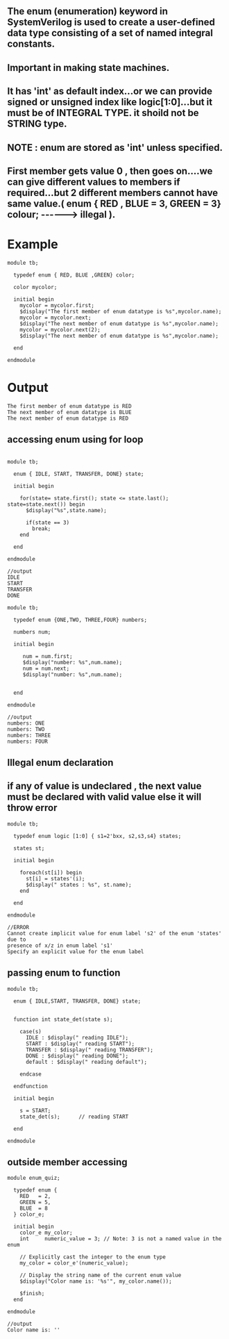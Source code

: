 ## The enum (enumeration) keyword in SystemVerilog is used to create a user-defined data type consisting of a set of named integral constants.
## Important in making state machines.
## It has 'int' as default index...or we can provide signed or unsigned index like logic[1:0]...but it must be of INTEGRAL TYPE. it shoild not be STRING type.
## NOTE : enum are stored as 'int' unless specified.
## First member gets value 0 , then goes on....we can give different values to members if required...but 2 different members cannot have same value.( enum { RED , BLUE = 3, GREEN = 3} colour; ------> illegal ).
# Example
```
module tb;
  
  typedef enum { RED, BLUE ,GREEN} color;
  
  color mycolor;
  
  initial begin
    mycolor = mycolor.first;
    $display("The first member of enum datatype is %s",mycolor.name);
    mycolor = mycolor.next;
    $display("The next member of enum datatype is %s",mycolor.name);
    mycolor = mycolor.next(2);
    $display("The next member of enum datatype is %s",mycolor.name);

  end
  
endmodule
```

# Output
```
The first member of enum datatype is RED
The next member of enum datatype is BLUE
The next member of enum datatype is RED
```

## accessing enum using for loop
```

module tb;
  
  enum { IDLE, START, TRANSFER, DONE} state;
  
  initial begin
    
    for(state= state.first(); state <= state.last(); state=state.next()) begin
      $display("%s",state.name);
      
      if(state == 3)
        break;
    end
    
  end
  
endmodule

//output
IDLE
START
TRANSFER
DONE
```

```
module tb;
  
  typedef enum {ONE,TWO, THREE,FOUR} numbers;
  
  numbers num;
  
  initial begin
    
     num = num.first;
     $display("number: %s",num.name);
     num = num.next;
     $display("number: %s",num.name);
    

  end
  
endmodule

//output
numbers: ONE
numbers: TWO
numbers: THREE
numbers: FOUR
```

## Illegal enum declaration

## if any of value is undeclared , the next value must be  declared with valid value else it will throw error 
```
module tb;
  
  typedef enum logic [1:0] { s1=2'bxx, s2,s3,s4} states;
  
  states st;
  
  initial begin
    
    foreach(st[i]) begin
      st[i] = states'(i);
      $display(" states : %s", st.name);
    end
    
  end
  
endmodule

//ERROR
Cannot create implicit value for enum label 's2' of the enum 'states' due to
presence of x/z in enum label 's1'
Specify an explicit value for the enum label
```

## passing enum to function

```
module tb;
  
  enum { IDLE,START, TRANSFER, DONE} state;
  
  
  function int state_det(state s);
    
    case(s)
      IDLE : $display(" reading IDLE");
      START : $display(" reading START");
      TRANSFER : $display(" reading TRANSFER");
      DONE : $display(" reading DONE");
      default : $display(" reading default");
      
    endcase
    
  endfunction
  
  initial begin
    
    s = START;
    state_det(s);      // reading START
    
  end
  
endmodule
```


## outside member accessing

```
module enum_quiz;

  typedef enum {
    RED   = 2,
    GREEN = 5,
    BLUE  = 8
  } color_e;

  initial begin
    color_e my_color;
    int     numeric_value = 3; // Note: 3 is not a named value in the enum

    // Explicitly cast the integer to the enum type
    my_color = color_e'(numeric_value);

    // Display the string name of the current enum value
    $display("Color name is: '%s'", my_color.name());

    $finish;
  end

endmodule

//output
Color name is: ''
```


